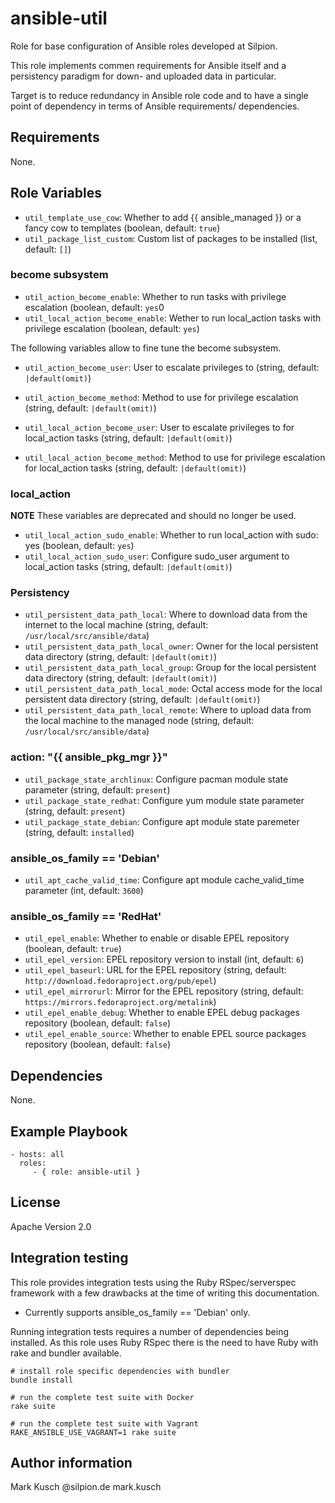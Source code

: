 # ansible-util

Role for base configuration of Ansible roles developed at Silpion.


This role implements commen requirements for Ansible itself and
a persistency paradigm for down- and uploaded data in particular.

Target is to reduce redundancy in Ansible role code and to have
a single point of dependency in terms of Ansible requirements/
dependencies.

## Requirements

None.

## Role Variables

* ``util_template_use_cow``: Whether to add {{ ansible_managed }} or a fancy cow to templates (boolean, default: ``true``)
* ``util_package_list_custom``: Custom list of packages to be installed (list, default: ``[]``)

### become subsystem

* ``util_action_become_enable``: Whether to run tasks with privilege escalation (boolean, default: ``yes``0
* ``util_local_action_become_enable``: Wether to run local_action tasks with privilege escalation (boolean, default: ``yes``)

The following variables allow to fine tune the become subsystem.

* ``util_action_become_user``: User to escalate privileges to (string, default: ``|default(omit)``)
* ``util_action_become_method``: Method to use for privilege escalation (string, default: ``|default(omit)``)

* ``util_local_action_become_user``: User to escalate privileges to for local_action tasks (string, default: ``|default(omit)``)
* ``util_local_action_become_method``: Method to use for privilege escalation for local_action tasks (string, default: ``|default(omit)``)

### local_action

**NOTE** These variables are deprecated and should no longer be used.

* ``util_local_action_sudo_enable``: Whether to run local_action with sudo: yes (boolean, default: ``yes``)
* ``util_local_action_sudo_user``: Configure sudo\_user argument to local\_action tasks (string, default: ``|default(omit)``)

### Persistency

* ``util_persistent_data_path_local``: Where to download data from the internet to the local machine (string, default: ``/usr/local/src/ansible/data``)
* ``util_persistent_data_path_local_owner``: Owner for the local persistent data directory (string, default: ``|default(omit)``)
* ``util_persistent_data_path_local_group``: Group for the local persistent data directory (string, default: ``|default(omit)``)
* ``util_persistent_data_path_local_mode``: Octal access mode for the local persistent data directory (string, default: ``|default(omit)``)
* ``util_persistent_data_path_local_remote``: Where to upload data from the local machine to the managed node (string, default: ``/usr/local/src/ansible/data``)

### action: "{{ ansible_pkg_mgr }}"

* ``util_package_state_archlinux``: Configure pacman module state parameter (string, default: ``present``)
* ``util_package_state_redhat``: Configure yum module state parameter (string, default: ``present``)
* ``util_package_state_debian``: Configure apt module state paremeter (string, default: ``installed``)

### ansible_os_family == 'Debian'

* ``util_apt_cache_valid_time``: Configure apt module cache_valid_time parameter (int, default: ``3600``)

### ansible_os_family == 'RedHat'

* ``util_epel_enable``: Whether to enable or disable EPEL repository (boolean, default: ``true``)
* ``util_epel_version``: EPEL repository version to install (int, default: ``6``)
* ``util_epel_baseurl``: URL for the EPEL repository (string, default: ``http://download.fedoraproject.org/pub/epel``)
* ``util_epel_mirrorurl``: Mirror for the EPEL repository (string, default: ``https://mirrors.fedoraproject.org/metalink``)
* ``util_epel_enable_debug``: Whether to enable EPEL debug packages repository (boolean, default: ``false``)
* ``util_epel_enable_source``: Whether to enable EPEL source packages repository (boolean, default: ``false``)

## Dependencies

None.

## Example Playbook

    - hosts: all
      roles:
         - { role: ansible-util }

## License

Apache Version 2.0

## Integration testing

This role provides integration tests using the Ruby RSpec/serverspec framework
with a few drawbacks at the time of writing this documentation.

- Currently supports ansible_os_family == 'Debian' only.

Running integration tests requires a number of dependencies being
installed. As this role uses Ruby RSpec there is the need to have
Ruby with rake and bundler available.

    # install role specific dependencies with bundler
    bundle install

<!-- -->

    # run the complete test suite with Docker
    rake suite

<!-- -->

    # run the complete test suite with Vagrant
    RAKE_ANSIBLE_USE_VAGRANT=1 rake suite


## Author information

Mark Kusch @silpion.de mark.kusch


<!-- vim: set nofen ts=4 sw=4 et: -->
